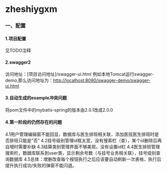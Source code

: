 # zheshiygxm

### 一、配置

#### 	1.项目配置

见TODO注释

#### 2.swagger2

访问地址：[项目访问地址]/swagger-ui.html 
例如本地Tomcat运行swagger-demo,那么访问地址为：<http://localhost:8080/swagger-demo/swagger-ui.html>

#### 3.自动生成的example冲突问题
将pom文件中的mybatis-spring的版本由2.0.1改成2.0.0

#### 4.第一阶段的仍然存在的问题
4.1用户管理编辑窗不能回显，数据库与医生排班相关联，添加医技医生排班时是否排班只能是“否”
4.2挂号级别管理id框太宽，没有搜索栏（查），某个id删除后再自增时需要补缺
4.3结算类别管理界面不够美观，没有设置id栏
4.4医生排班管理搜索栏，数据库联系到user类，显示剩余号数（与挂号业务相关联），挂号级别查询数据库
4.5总体：增删改查每个按钮执行之后应该要自动刷新一次表格，执行后提升执行成功/失败的弹窗不能闪退。
